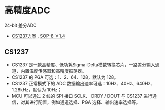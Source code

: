 # 高精度ADC

24-bit 差分ADC

* [CS1237方案](https://oshwhub.com/jixin/ADC_CS1238-cfd52257caa34583875b80a113e1bb8f) , [SOP-8 ￥1.4](https://item.szlcsc.com/78934.html)


## CS1237

* CS1237 是一款高精度、低功耗Sigma-Delta模数转换芯片，一路差分输入通道，内置温度传感器和高精度振荡器。
* CS1237 的 PGA 可选：1、2、64、128，默认为 128。
* CS1237 正常模式下的 ADC 数据输出速率可选：10Hz、40Hz、640Hz、1.28kHz，默认为 10Hz；
* MCU 可以通过 2 线的 SPI 接口 SCLK、 DRDY / DOUT 与 CS1237 进行通信，对其进行配置，例如通道选择、PGA 选择、输出速率选择等。
